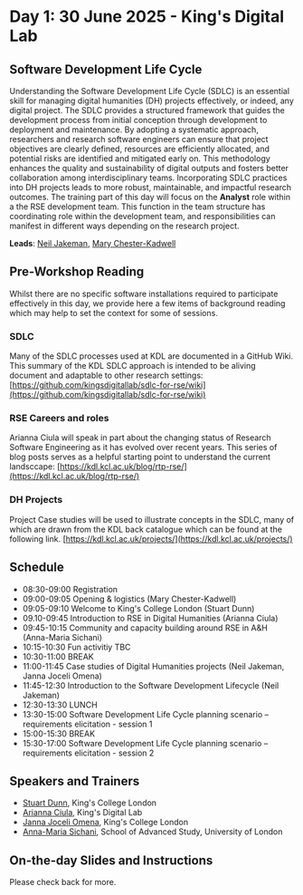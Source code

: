 # Day 1: 30 June 2025 - King's Digital Lab

## Software Development Life Cycle

Understanding the Software Development Life Cycle (SDLC) is an essential skill for managing digital humanities (DH) projects effectively, or indeed, any digital project. The SDLC provides a structured framework that guides the development process from initial conception through development to deployment and maintenance. By adopting a systematic approach, researchers and research software engineers can ensure that project objectives are clearly defined, resources are efficiently allocated, and potential risks are identified and mitigated early on. This methodology enhances the quality and sustainability of digital outputs and fosters better collaboration among interdisciplinary teams. Incorporating SDLC practices into DH projects leads to more robust, maintainable, and impactful research outcomes. The training part of this day will focus on the **Analyst** role within a the RSE development team. This function in the team structure has coordinating role within the development team, and responsibilities can manifest in different ways depending on the research project.

**Leads**: [Neil Jakeman](https://kdl.kcl.ac.uk/about/people/neil-jakeman/), [Mary Chester-Kadwell](https://kdl.kcl.ac.uk/about/people/mary-chester-kadwell/)

## Pre-Workshop Reading

Whilst there are no specific software installations required to participate effectively in this day, we provide here a few items of background reading which may help to set the context for some of sessions.

### SDLC 
Many of the SDLC processes used at KDL are documented in a GitHub Wiki. This summary of the KDL SDLC approach is intended to be aliving document and adaptable to other research settings:
[https://github.com/kingsdigitallab/sdlc-for-rse/wiki](https://github.com/kingsdigitallab/sdlc-for-rse/wiki)

### RSE Careers and roles
Arianna Ciula will speak in part about the changing status of Research Software Engineering as it has evolved over recent years. This series of blog posts serves as a helpful starting point to understand the current landsccape:
[https://kdl.kcl.ac.uk/blog/rtp-rse/](https://kdl.kcl.ac.uk/blog/rtp-rse/)

### DH Projects
Project Case studies will be used to illustrate concepts in the SDLC, many of which are drawn from the KDL back catalogue which can be found at the following link.
[https://kdl.kcl.ac.uk/projects/](https://kdl.kcl.ac.uk/projects/)


## Schedule

- 08:30-09:00 Registration
- 09:00-09:05 Opening & logistics (Mary Chester-Kadwell)
- 09:05-09:10 Welcome to King's College London (Stuart Dunn)
- 09.10-09:45 Introduction to RSE in Digital Humanities (Arianna Ciula)
- 09:45-10:15 Community and capacity building around RSE in A&H (Anna-Maria Sichani)
- 10:15-10:30 Fun activitiy TBC
- 10:30-11:00 BREAK
- 11:00-11:45 Case studies of Digital Humanities projects (Neil Jakeman, Janna Joceli Omena)
- 11:45-12:30 Introduction to the Software Development Lifecycle (Neil Jakeman)
- 12:30-13:30 LUNCH
- 13:30-15:00 Software Development Life Cycle planning scenario – requirements elicitation - session 1
- 15:00-15:30 BREAK
- 15:30-17:00 Software Development Life Cycle planning scenario – requirements elicitation - session 2

## Speakers and Trainers

- [Stuart Dunn](https://www.kcl.ac.uk/people/stuart-dunn), King's College London
- [Arianna Ciula](https://kdl.kcl.ac.uk/about/people/arianna-ciula/), King's Digital Lab
- [Janna Joceli Omena](https://www.kcl.ac.uk/people/janna-joceli-omena), King's College London
- [Anna-Maria Sichani](https://amsichani.github.io/), School of Advanced Study, University of London

## On-the-day Slides and Instructions

Please check back for more.
